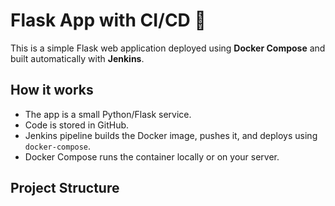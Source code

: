 # Flask App with CI/CD 🚀

This is a simple Flask web application deployed using **Docker Compose** and built automatically with **Jenkins**.

## How it works
- The app is a small Python/Flask service.
- Code is stored in GitHub.
- Jenkins pipeline builds the Docker image, pushes it, and deploys using `docker-compose`.
- Docker Compose runs the container locally or on your server.

## Project Structure

